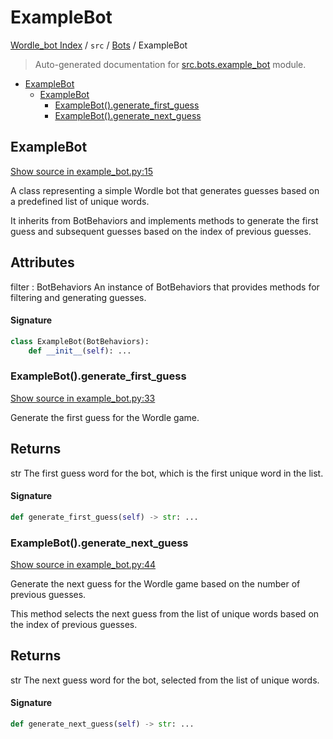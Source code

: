# ExampleBot

[Wordle_bot Index](../../README.md#wordle_bot-index) / `src` / [Bots](./index.md#bots) / ExampleBot

> Auto-generated documentation for [src.bots.example_bot](https://github.com/HyPerNT/wordle_bot/blob/main/src/bots/example_bot.py) module.

- [ExampleBot](#examplebot)
  - [ExampleBot](#examplebot-1)
    - [ExampleBot().generate_first_guess](#examplebot()generate_first_guess)
    - [ExampleBot().generate_next_guess](#examplebot()generate_next_guess)

## ExampleBot

[Show source in example_bot.py:15](https://github.com/HyPerNT/wordle_bot/blob/main/src/bots/example_bot.py#L15)

A class representing a simple Wordle bot that generates guesses based on a predefined list of unique words.

It inherits from BotBehaviors and implements methods to generate the first guess and subsequent guesses
based on the index of previous guesses.

Attributes
----------
filter : BotBehaviors
    An instance of BotBehaviors that provides methods for filtering and generating guesses.

#### Signature

```python
class ExampleBot(BotBehaviors):
    def __init__(self): ...
```

### ExampleBot().generate_first_guess

[Show source in example_bot.py:33](https://github.com/HyPerNT/wordle_bot/blob/main/src/bots/example_bot.py#L33)

Generate the first guess for the Wordle game.

Returns
-------
str
    The first guess word for the bot, which is the first unique word in the list.

#### Signature

```python
def generate_first_guess(self) -> str: ...
```

### ExampleBot().generate_next_guess

[Show source in example_bot.py:44](https://github.com/HyPerNT/wordle_bot/blob/main/src/bots/example_bot.py#L44)

Generate the next guess for the Wordle game based on the number of previous guesses.

This method selects the next guess from the list of unique words based on the index of previous guesses.

Returns
-------
str
    The next guess word for the bot, selected from the list of unique words.

#### Signature

```python
def generate_next_guess(self) -> str: ...
```